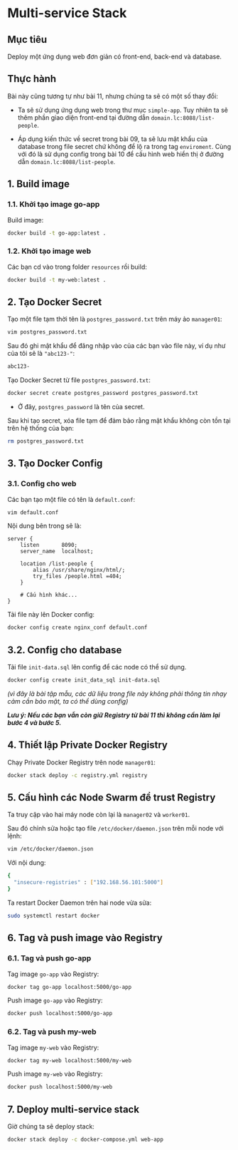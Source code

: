 # Multi-service Stack

## Mục tiêu
Deploy một ứng dụng web đơn giản có front-end, back-end và database.

## Thực hành
Bài này cũng tương tự như bài 11, nhưng chúng ta sẽ có một số thay đổi:


- Ta sẽ sử dụng ứng dụng web trong thư mục `simple-app`. Tuy nhiên ta sẽ thêm phần giao diện front-end tại đường dẫn `domain.lc:8088/list-people`.

- Áp dụng kiến thức về secret trong bài 09, ta sẽ lưu mật khẩu của database trong file secret chứ không để lộ ra trong tag `enviroment`. Cùng với đó là sử dụng config trong bài 10 để cấu hình web hiển thị ở đường dẫn `domain.lc:8088/list-people`.

## 1. Build image
### 1.1. Khởi tạo image go-app

Build image:

```bash
docker build -t go-app:latest .
```

### 1.2. Khởi tạo image web

Các bạn cd vào trong folder `resources` rồi build:

```bash
docker build -t my-web:latest .
```

## 2. Tạo Docker Secret

Tạo một file tạm thời tên là `postgres_password.txt` trên máy ảo `manager01`:

```bash
vim postgres_password.txt
```

Sau đó ghi mật khẩu để đăng nhập vào của các bạn vào file này, ví dụ như của tôi sẽ là `"abc123-"`:

```bash
abc123-
```

Tạo Docker Secret từ file `postgres_password.txt`:

```bash
docker secret create postgres_password postgres_password.txt
```

* Ở đây, `postgres_password` là tên của secret.

Sau khi tạo secret, xóa file tạm để đảm bảo rằng mật khẩu không còn tồn tại trên hệ thống của bạn:

```bash
rm postgres_password.txt
```

## 3. Tạo Docker Config
### 3.1. Config cho web
Các bạn tạo một file có tên là `default.conf`:

```bash
vim default.conf
```
Nội dung bên trong sẽ là:

```nginx
server {
    listen       8090;
    server_name  localhost;

    location /list-people {
        alias /usr/share/nginx/html/;
        try_files /people.html =404;
    }

    # Cấu hình khác...
}
```

Tải file này lên Docker config:

```bash
docker config create nginx_conf default.conf
```

## 3.2. Config cho database

Tải file `init-data.sql` lên config để các node có thể sử dụng.

```bash
docker config create init_data_sql init-data.sql
```

*(vì đây là bài tập mẫu, các dữ liệu trong file này không phải thông tin nhạy cảm cần bảo mật, ta có thể dùng config)*

***Lưu ý: Nếu các bạn vẫn còn giữ Registry từ bài 11 thì không cần làm lại bước 4 và bước 5.***

## 4. Thiết lập Private Docker Registry

Chạy Private Docker Registry trên node `manager01`:

```bash
docker stack deploy -c registry.yml registry
```

## 5. Cấu hình các Node Swarm để trust Registry

Ta truy cập vào hai máy node còn lại là `manager02` và `worker01`. 

Sau đó chỉnh sửa hoặc tạo file `/etc/docker/daemon.json` trên mỗi node với lệnh:

```bash
vim /etc/docker/daemon.json
```

Với nội dung:

```bash
{
  "insecure-registries" : ["192.168.56.101:5000"]
}
```

Ta restart Docker Daemon trên hai node vừa sửa:

```bash
sudo systemctl restart docker
```

## 6. Tag và push image vào Registry

### 6.1. Tag và push go-app
Tag image `go-app` vào Registry:

```bash
docker tag go-app localhost:5000/go-app
```

Push image `go-app` vào Registry:

```bash
docker push localhost:5000/go-app
```

### 6.2. Tag và push my-web

Tag image `my-web` vào Registry:

```bash
docker tag my-web localhost:5000/my-web
```

Push image `my-web` vào Registry:

```bash
docker push localhost:5000/my-web
```

## 7. Deploy multi-service stack

Giờ chúng ta sẽ deploy stack:

```bash
docker stack deploy -c docker-compose.yml web-app
```
